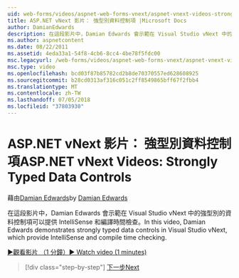 ```yaml
---
uid: web-forms/videos/aspnet-web-forms-vnext/aspnet-vnext-videos-strongly-typed-data-controls
title: ASP.NET vNext 影片： 強型別資料控制項 |Microsoft Docs
author: DamianEdwards
description: 在這段影片中，Damian Edwards 會示範在 Visual Studio vNext 中的強型別的資料控制項可以提供 IntelliSense 和編譯時間檢查。
ms.author: aspnetcontent
ms.date: 08/22/2011
ms.assetid: 4eda33a1-54f8-4cb6-8cc4-4be78f5fdc00
msc.legacyurl: /web-forms/videos/aspnet-web-forms-vnext/aspnet-vnext-videos-strongly-typed-data-controls
msc.type: video
ms.openlocfilehash: bcd03f87b85782cd2b8de70370557ed628608925
ms.sourcegitcommit: b28cd0313af316c051c2ff8549865bff67f2fbb4
ms.translationtype: MT
ms.contentlocale: zh-TW
ms.lasthandoff: 07/05/2018
ms.locfileid: "37803930"
---
```

<a name="aspnet-vnext-videos-strongly-typed-data-controls"></a><span data-ttu-id="45a6c-103">ASP.NET vNext 影片： 強型別資料控制項</span><span class="sxs-lookup"><span data-stu-id="45a6c-103">ASP.NET vNext Videos: Strongly Typed Data Controls</span></span>
====================
<span data-ttu-id="45a6c-104">藉由[Damian Edwards](https://github.com/DamianEdwards)</span><span class="sxs-lookup"><span data-stu-id="45a6c-104">by [Damian Edwards](https://github.com/DamianEdwards)</span></span>

<span data-ttu-id="45a6c-105">在這段影片中，Damian Edwards 會示範在 Visual Studio vNext 中的強型別的資料控制項可以提供 IntelliSense 和編譯時間檢查。</span><span class="sxs-lookup"><span data-stu-id="45a6c-105">In this video, Damian Edwards demonstrates strongly typed data controls in Visual Studio vNext, which provide IntelliSense and compile time checking.</span></span>

[<span data-ttu-id="45a6c-106">&#9654;觀看影片 （1 分鐘）</span><span class="sxs-lookup"><span data-stu-id="45a6c-106">&#9654; Watch video (1 minutes)</span></span>](https://channel9.msdn.com/Blogs/ASP-NET-Site-Videos/aspnet-vnext-videos-strongly-typed-data-controls)

> [!div class="step-by-step"]
> [<span data-ttu-id="45a6c-107">下一步</span><span class="sxs-lookup"><span data-stu-id="45a6c-107">Next</span></span>](aspnet-vnext-videos-model-binding-part-1-selecting-data.md)
